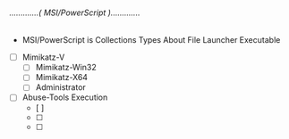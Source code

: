 ######            .............( MSI/PowerScript ).............
*  MSI/PowerScript is Collections Types About File Launcher Executable

- [ ] Mimikatz-V
   - [ ] Mimikatz-Win32  
   - [ ] Mimikatz-X64  
   - [ ] Administrator

- [ ] Abuse-Tools Execution 
	 - [ ] 
	 - [ ]  
	 - [ ]  
